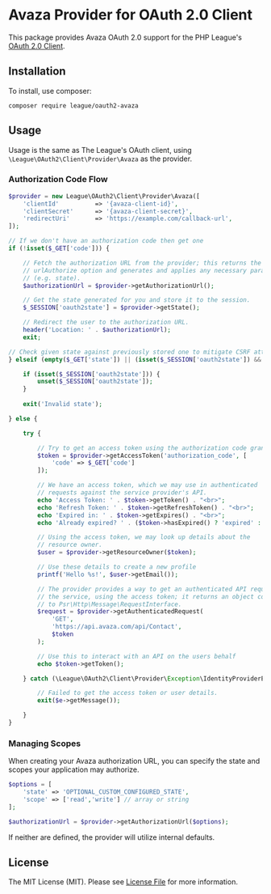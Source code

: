 # Avaza Provider for OAuth 2.0 Client

This package provides Avaza OAuth 2.0 support for the PHP League's [OAuth 2.0 Client](https://github.com/thephpleague/oauth2-client).

## Installation

To install, use composer:

```
composer require league/oauth2-avaza
```

## Usage

Usage is the same as The League's OAuth client, using `\League\OAuth2\Client\Provider\Avaza` as the provider.

### Authorization Code Flow

```php
$provider = new League\OAuth2\Client\Provider\Avaza([
    'clientId'          => '{avaza-client-id}',
    'clientSecret'      => '{avaza-client-secret}',
    'redirectUri'       => 'https://example.com/callback-url',
]);

// If we don't have an authorization code then get one
if (!isset($_GET['code'])) {

    // Fetch the authorization URL from the provider; this returns the
    // urlAuthorize option and generates and applies any necessary parameters
    // (e.g. state).
    $authorizationUrl = $provider->getAuthorizationUrl();

    // Get the state generated for you and store it to the session.
    $_SESSION['oauth2state'] = $provider->getState();

    // Redirect the user to the authorization URL.
    header('Location: ' . $authorizationUrl);
    exit;

// Check given state against previously stored one to mitigate CSRF attack
} elseif (empty($_GET['state']) || (isset($_SESSION['oauth2state']) && $_GET['state'] !== $_SESSION['oauth2state'])) {

    if (isset($_SESSION['oauth2state'])) {
        unset($_SESSION['oauth2state']);
    }
    
    exit('Invalid state');

} else {

    try {

        // Try to get an access token using the authorization code grant.
        $token = $provider->getAccessToken('authorization_code', [
            'code' => $_GET['code']
        ]);

        // We have an access token, which we may use in authenticated
        // requests against the service provider's API.
        echo 'Access Token: ' . $token->getToken() . "<br>";
        echo 'Refresh Token: ' . $token->getRefreshToken() . "<br>";
        echo 'Expired in: ' . $token->getExpires() . "<br>";
        echo 'Already expired? ' . ($token->hasExpired() ? 'expired' : 'not expired') . "<br>";

        // Using the access token, we may look up details about the
        // resource owner.
        $user = $provider->getResourceOwner($token);

        // Use these details to create a new profile
        printf('Hello %s!', $user->getEmail());

        // The provider provides a way to get an authenticated API request for
        // the service, using the access token; it returns an object conforming
        // to Psr\Http\Message\RequestInterface.
        $request = $provider->getAuthenticatedRequest(
            'GET',
            'https://api.avaza.com/api/Contact',
            $token
        );

        // Use this to interact with an API on the users behalf
        echo $token->getToken();

    } catch (\League\OAuth2\Client\Provider\Exception\IdentityProviderException $e) {

        // Failed to get the access token or user details.
        exit($e->getMessage());

    }        
}
```

### Managing Scopes

When creating your Avaza authorization URL, you can specify the state and scopes your application may authorize.

```php
$options = [
    'state' => 'OPTIONAL_CUSTOM_CONFIGURED_STATE',
    'scope' => ['read','write'] // array or string
];

$authorizationUrl = $provider->getAuthorizationUrl($options);
```
If neither are defined, the provider will utilize internal defaults.

## License

The MIT License (MIT). Please see [License File](https://github.com/thephpleague/oauth2-github/blob/master/LICENSE) for more information.